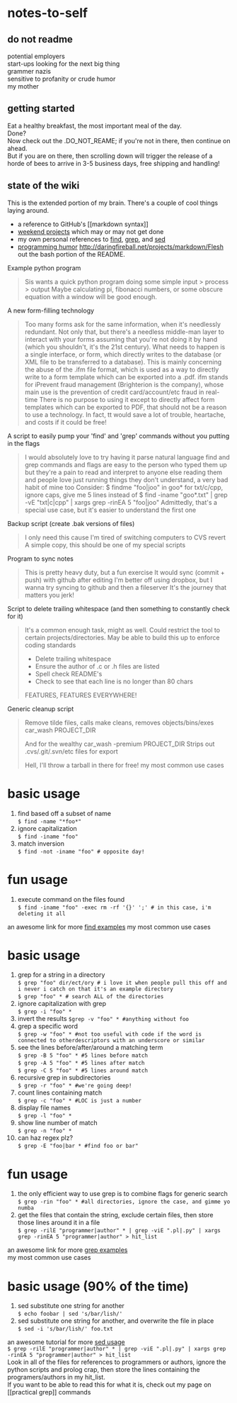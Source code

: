 notes-to-self
=============

do not readme
-------------
potential employers  
start-ups looking for the next big thing  
grammer nazis  
sensitive to profanity or crude humor  
my mother  

getting started
---------------
Eat a healthy breakfast, the most important meal of the day.  
Done?  
Now check out the .DO_NOT_REAME; if you're not in there, then continue on ahead.  
But if you are on there, then scrolling down will trigger the release of a horde of bees to arrive in 3-5 business days, free shipping and handling!

state of the wiki
-----------------
This is the extended portion of my brain. There's a couple of cool things laying around.  
* a reference to GitHub's [[markdown syntax]]
* [weekend projects](https://github.com/SuitAndThai/notes-to-self/wiki/dime-a-dozen-ideas-for-interesting-weekend-projects) which may or may not get done
* my own personal references to [find](https://github.com/SuitAndThai/notes-to-self/wiki/practical-find), [grep](https://github.com/SuitAndThai/notes-to-self/wiki/practical-grep), and [sed](https://github.com/SuitAndThai/notes-to-self/wiki/practical-sed)
* [programming humor](https://github.com/SuitAndThai/notes-to-self/wiki/don%27t-ask,-don%27t-tell)
http://daringfireball.net/projects/markdown/Flesh out the bash portion of the README.

Example python program
> Sis wants a quick python program doing some simple input > process > output
> Maybe calculating pi, fibonacci numbers, or some obscure equation with a window
> will be good enough.

A new form-filling technology
> Too many forms ask for the same information, when it's needlessly redundant.
> Not only that, but there's a needless middle-man layer to interact with your forms
> assuming that you're not doing it by hand (which you shouldn't, it's the 21st century).
> What needs to happen is a single interface, or form, which directly writes to the
> database (or XML file to be transferred to a database).
> This is mainly concerning the abuse of the .ifm file format, which is used as a way to
> directly write to a form template which can be exported into a .pdf.
> ifm stands for iPrevent fraud management (Brighterion is the company), whose main use
> is the prevention of credit card/account/etc fraud in real-time
> There is no purpose to using it except to directly affect form templates which can be
> exported to PDF, that should not be a reason to use a technology.
> In fact, tt would save a lot of trouble, heartache, and costs if it could be free!

A script to easily pump your 'find' and 'grep' commands without you putting in the flags
> I would absolutely love to try having it parse natural language
> find and grep commands and flags are easy to the person who typed them up
> but they're a pain to read and interpret to anyone else reading them
> and people love just running things they don't understand, a very bad habit of mine too
> Consider:
> $ findme "foo|joo" in goo* for txt/c/cpp, ignore caps, give me 5 lines
> instead of
> $ find -iname "goo*.txt" | grep -vE "txt|c|cpp" | xargs grep -rinEA 5 "foo|joo"
> Admittedly, that's a special use case, but it's easier to understand the first one

Backup script (create .bak versions of files)
> I only need this cause I'm tired of switching computers to CVS revert
> A simple copy, this should be one of my special scripts

Program to sync notes
> This is pretty heavy duty, but a fun exercise
> It would sync (commit + push) with github after editing
> I'm better off using dropbox, but I wanna try syncing to github and then a fileserver
> It's the journey that matters you jerk!

Script to delete trailing whitespace (and then something to constantly check for it)
> It's a common enough task, might as well.
> Could restrict the tool to certain projects/directories.
> May be able to build this up to enforce coding standards
> - Delete trailing whitespace
> - Ensure the author of .c or .h files are listed
> - Spell check README's
> - Check to see that each line is no longer than 80 chars
>
>  FEATURES, FEATURES EVERYWHERE!

Generic cleanup script
> Remove tilde files, calls make cleans, removes objects/bins/exes
> car_wash PROJECT_DIR
>
> And for the wealthy
> car_wash -premium PROJECT_DIR
> Strips out .cvs/.git/.svn/etc files for export
>
> Hell, I'll throw a tarball in there for free!
my most common use cases  

# basic usage  
1. find based off a subset of name  
`$ find -name "*foo*"`  
2. ignore capitalization  
`$ find -iname "foo"`  
3.  match inversion  
`$ find -not -iname "foo" # opposite day!`  

# fun usage  
1. execute command on the files found  
`$ find -iname "foo" -exec rm -rf '{}' ';' # in this case, i'm deleting it all`  

an awesome link for more [find examples](http://www.thegeekstuff.com/2009/03/15-practical-linux-find-command-examples/)  my most common use cases

# basic usage  
1. grep for a string in a directory  
`$ grep "foo" dir/ect/ory # i love it when people pull this off and i never i catch on that it's an example directory`  
`$ grep "foo" * # search ALL of the directories`
2. ignore capitalization with grep  
`$ grep -i "foo" *`  
3. invert the results
`$grep -v "foo" * #anything without foo`
3. grep a specific word  
`$ grep -w "foo" * #not too useful with code if the word is connected to otherdescriptors with an underscore or similar`  
4. see the lines before/after/around a matching term  
`$ grep -B 5 "foo" * #5 lines before match`  
`$ grep -A 5 "foo" * #5 lines after match`  
`$ grep -C 5 "foo" * #5 lines around match`  
5. recursive grep in subdirectories  
`$ grep -r "foo" * #we're going deep!`  
6. count lines containing match  
`$ grep -c "foo" * #LOC is just a number`  
7. display file names  
`$ grep -l "foo" *`  
8. show line number of match  
`$ grep -n "foo" *`  
9. can haz regex plz?  
`$ grep -E "foo|bar * #find foo or bar"`

# fun usage  
1. the only efficient way to use grep is to combine flags for generic search  
`$ grep -rin "foo" * #all directories, ignore the case, and gimme yo numba`  
2. get the files that contain the string, exclude certain files, then store those lines around it in a file  
`$ grep -rilE "programmer|author" * | grep -viE ".pl|.py" | xargs grep -rinEA 5 "programmer|author" > hit_list`  

an awesome link for more [grep examples](http://www.thegeekstuff.com/2009/03/15-practical-unix-grep-command-examples/)  
my most common use cases

# basic usage (90% of the time)  
1. sed substitute one string for another  
`$ echo foobar | sed 's/bar/lish/'`  
2. sed substitute one string for another, and overwrite the file in place  
`$ sed -i 's/bar/lish/' foo.txt`  

an awesome tutorial for more [sed usage](http://www.grymoire.com/Unix/Sed.html)  
`$ grep -rilE "programmer|author" * | grep -viE ".pl|.py" | xargs grep -rinEA 5 "programmer|author" > hit_list`  
Look in all of the files for references to programmers or authors, ignore the python scripts and prolog crap, then store the lines containing the programers/authors in my hit_list.  
If you want to be able to read this for what it is, check out my page on [[practical grep]] commands  